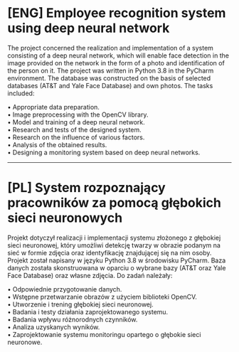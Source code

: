# [ENG] Employee recognition system using deep neural network


The project concerned the realization and implementation of a system consisting of a deep neural network, which will enable face detection in the image provided on the network in the form of a photo and identification of the person on it. The project was written in Python 3.8 in the PyCharm environment. The database was constructed on the basis of selected databases (AT&T and Yale Face Database) and own photos. The tasks included:

• Appropriate data preparation.   
• Image preprocessing with the OpenCV library.  
• Model and training of a deep neural network.   
• Research and tests of the designed system.   
• Research on the influence of various factors.  
• Analysis of the obtained results.   
• Designing a monitoring system based on deep neural networks.  


_______________________________________________________________________________________________________


# [PL] System rozpoznający pracowników za  pomocą głębokich sieci neuronowych


Projekt  dotyczył realizacji i implementacji systemu złożonego z głębokiej sieci neuronowej, który umożliwi detekcję twarzy w obrazie podanym na sieć w formie zdjęcia oraz identyfikację znajdującej się na nim osoby. Projekt został napisany w języku Python 3.8 w środowisku PyCharm. Baza danych została skonstruowana w oparciu o wybrane bazy (AT&T oraz Yale Face Database) oraz własne zdjęcia. Do zadań należały:

• Odpowiednie przygotowanie danych.  
• Wstępne przetwarzanie obrazów z użyciem biblioteki OpenCV.  
• Utworzenie i trening głębokiej sieci neuronowej.  
• Badania i testy działania zaprojektowanego systemu.  
• Badania wpływu różnorodnych czynników.  
• Analiza uzyskanych wyników.  
• Zaprojektowanie systemu monitoringu opartego o głębokie sieci neuronowe.  

